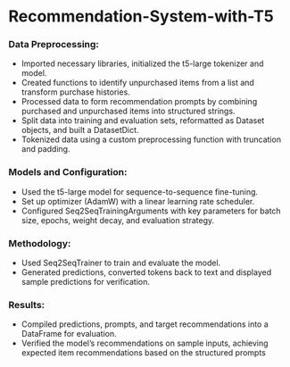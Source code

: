 # Recommendation-System-with-T5

### Data Preprocessing:

- Imported necessary libraries, initialized the t5-large tokenizer and model.
- Created functions to identify unpurchased items from a list and transform purchase histories.
- Processed data to form recommendation prompts by combining purchased and unpurchased items into structured strings.
- Split data into training and evaluation sets, reformatted as Dataset objects, and built a DatasetDict.
- Tokenized data using a custom preprocessing function with truncation and padding.

### Models and Configuration:

- Used the t5-large model for sequence-to-sequence fine-tuning.
- Set up optimizer (AdamW) with a linear learning rate scheduler.
- Configured Seq2SeqTrainingArguments with key parameters for batch size, epochs, weight decay, and evaluation strategy.

### Methodology:

- Used Seq2SeqTrainer to train and evaluate the model.
- Generated predictions, converted tokens back to text and displayed sample predictions for verification.

### Results:

- Compiled predictions, prompts, and target recommendations into a DataFrame for evaluation.
- Verified the model’s recommendations on sample inputs, achieving expected item recommendations based on the structured prompts
